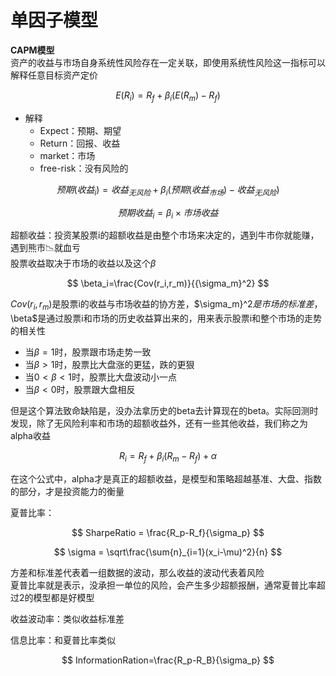 # 单因子模型

**CAPM模型** <br>
资产的收益与市场自身系统性风险存在一定关联，即使用系统性风险这一指标可以解释任意目标资产定价

$$
E(R_i)=R_f+\beta_i(E(R_m)-R_f)
$$

* 解释
  * Expect：预期、期望
  * Return：回报、收益
  * market：市场
  * free-risk：没有风险的

$$
预期(收益_i)=收益_{无风险}+\beta_i(预期(收益_{市场})-收益_{无风险})
$$

$$
预期收益_i=\beta_i \times 市场收益
$$

超额收益：投资某股票i的超额收益是由整个市场来决定的，遇到牛市你就能赚，遇到熊市📉就血亏<br>
股票收益取决于市场的收益以及这个$\beta$<br>

$$
\beta_i=\frac{Cov(r_i,r_m)}{{\sigma_m}^2}
$$

$Cov(r_i,r_m)$是股票i的收益与市场收益的协方差，$\sigma_m}^2$是市场的标准差，$\beta$是通过股票i和市场的历史收益算出来的，用来表示股票i和整个市场的走势的相关性<br>
* 当$\beta=1$时，股票跟市场走势一致
* 当$\beta>1$时，股票比大盘涨的更猛，跌的更狠
* 当$0<\beta<1$时，股票比大盘波动小一点
* 当$\beta<0$时，股票跟大盘相反

但是这个算法致命缺陷是，没办法拿历史的beta去计算现在的beta。实际回测时发现，除了无风险利率和市场的超额收益外，还有一些其他收益，我们称之为alpha收益<br>

$$
R_i=R_f+\beta_i(R_m-R_f)+\alpha
$$

在这个公式中，alpha才是真正的超额收益，是模型和策略超越基准、大盘、指数的部分，才是投资能力的衡量<br>

夏普比率：

$$
SharpeRatio = \frac{R_p-R_f}{\sigma_p}
$$

$$
\sigma = \sqrt\frac{\sum{n}_{i=1}(x_i-\mu)^2}{n}
$$

方差和标准差代表着一组数据的波动，那么收益的波动代表着风险<br>
夏普比率就是表示，没承担一单位的风险，会产生多少超额报酬，通常夏普比率超过2的模型都是好模型

收益波动率：类似收益标准差

信息比率：和夏普比率类似

$$
InformationRation=\frac{R_p-R_B}{\sigma_p}
$$


